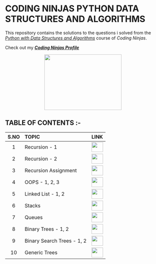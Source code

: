 # CODING NINJAS PYTHON DATA STRUCTURES AND ALGORITHMS
This repository contains the solutions to the questions i solved from the [_Python with Data Structures and Algorithms_](https://www.codingninjas.com/courses/online-python-course) course of _Coding Ninjas_.


Check out my [___Coding Ninjas Profile___](https://profile.codingninjas.com/732ab52d-7583-4d10-93e9-a40a49f3e17d?_ga=2.65372653.272200348.1599381881-1893065035.1585576439)
 
 <p align="center">
  <img width="250" height="180" src="https://media.giphy.com/media/jCodV34MoczjW/giphy.gif">
</p>


## TABLE OF CONTENTS :-
 
 | __S.NO__  | __TOPIC__ | __LINK__ | 
 | :--: | :-- | :--: | 
 | 1 | Recursion - 1 | [<img width="37" height="32" src="https://img.icons8.com/nolan/64/tasks--v1.png"/>](https://github.com/maverickInPyjamas/Coding-Ninjas-Python-Data-Structures-and-Algorithms/blob/master/1.%20Recursion%20-%201.ipynb) | 
 | 2 | Recursion - 2 | [<img width="37" height="32" src="https://img.icons8.com/nolan/64/tasks--v1.png"/>]( https://github.com/maverickInPyjamas/Coding-Ninjas-Python-Data-Structures-and-Algorithms/blob/master/2.%20Recursion%20-%202.ipynb) | 
 | 3 | Recursion Assignment | [<img width="37" height="32" src="https://img.icons8.com/nolan/64/tasks--v1.png"/>]( https://github.com/maverickInPyjamas/Coding-Ninjas-Python-Data-Structures-and-Algorithms/blob/master/3.%20Recursion%20Assignment.ipynb) | 
 | 4 | OOPS - 1, 2, 3 | [<img width="37" height="32" src="https://img.icons8.com/nolan/64/tasks--v1.png"/>](https://github.com/maverickInPyjamas/Coding-Ninjas-Python-Data-Structures-and-Algorithms/blob/master/4.%20OOPS%20-%20%201%2C%202%2C%203.ipynb) | 
 | 5 | Linked List - 1, 2 | [<img width="37" height="32" src="https://img.icons8.com/nolan/64/tasks--v1.png"/>](https://github.com/maverickInPyjamas/Coding-Ninjas-Python-Data-Structures-and-Algorithms/blob/master/6.%20Linked%20List.ipynb) | 
 | 6 | Stacks | [<img width="37" height="32" src="https://img.icons8.com/nolan/64/tasks--v1.png"/>](https://github.com/maverickInPyjamas/Coding-Ninjas-Python-Data-Structures-and-Algorithms/blob/master/7.%20Stacks.ipynb) | 
 | 7 | Queues | [<img width="37" height="32" src="https://img.icons8.com/nolan/64/tasks--v1.png"/>](https://github.com/maverickInPyjamas/Coding-Ninjas-Python-Data-Structures-and-Algorithms/blob/master/8.%20Queues.ipynb) | 
 | 8 | Binary Trees - 1, 2 | [<img width="37" height="32" src="https://img.icons8.com/nolan/64/tasks--v1.png"/>](https://github.com/maverickInPyjamas/Coding-Ninjas-Python-Data-Structures-and-Algorithms/blob/master/9.%20Binary%20Trees%20-%201%2C%202.ipynb) | 
 | 9 | Binary Search Trees - 1, 2 | [<img width="37" height="32" src="https://img.icons8.com/nolan/64/tasks--v1.png"/>]( https://github.com/maverickInPyjamas/Coding-Ninjas-Python-Data-Structures-and-Algorithms/blob/master/10.%20BST%20-%201%2C2.ipynb) | 
 | 10 | Generic Trees | [<img width="37" height="32" src="https://img.icons8.com/nolan/64/tasks--v1.png"/>](  https://github.com/maverickInPyjamas/Coding-Ninjas-Python-Data-Structures-and-Algorithms/blob/master/11.%20Generic%20Trees.ipynb) | 
 
 
 

 
 
 





